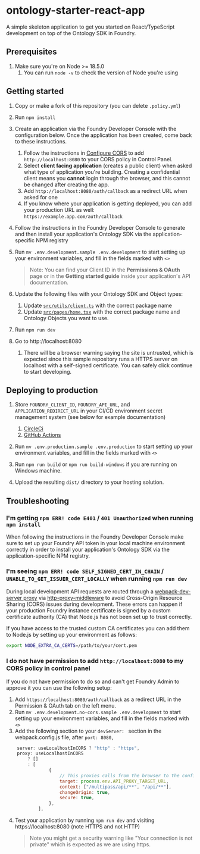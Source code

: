 # ontology-starter-react-app

A simple skeleton application to get you started on React/TypeScript development on top of the Ontology SDK in Foundry.

## Prerequisites

1. Make sure you're on Node >= 18.5.0
    1. You can run `node -v` to check the version of Node you're using

## Getting started

1. Copy or make a fork of this repository (you can delete `.policy.yml`)
1. Run `npm install`
1. Create an application via the Foundry Developer Console with the configuration below. Once the application has been created, come back to these instructions.
    1. Follow the instructions in [Configure CORS](https://www.palantir.com/docs/foundry/administration/configure-cors/index.html) to add `http://localhost:8080` to your CORS policy in Control Panel.
    2. Select **client facing application** (creates a public client) when asked what type of application you're building. Creating a confidential client means you **cannot** login through the browser, and this cannot be changed after creating the app.
    3. Add `http://localhost:8080/auth/callback` as a redirect URL when asked for one
    4. If you know where your application is getting deployed, you can add your production URL as well: `https://example.app.com/auth/callback`
1. Follow the instructions in the Foundry Developer Console to generate and then install your application's Ontology SDK via the application-specific NPM registry
1. Run `mv .env.development.sample .env.development` to start setting up your environment variables, and fill in the fields marked with `<>`

    > Note: You can find your Client ID in the **Permissions & OAuth** page or in the **Getting started guide** inside your application's API documentation.

1. Update the following files with your Ontology SDK and Object types:
    1. Update [`src/utils/client.ts`](./src/utils/client.ts) with the correct package name
    1. Update [`src/pages/home.tsx`](./src/pages/home.tsx) with the correct package name and Ontology Objects you want to use.
1. Run `npm run dev`
1. Go to http://localhost:8080
    1. There will be a browser warning saying the site is untrusted, which is expected since this sample repository runs a HTTPS server on localhost with a self-signed certificate. You can safely click continue to start developing.

## Deploying to production

1. Store `FOUNDRY_CLIENT_ID`, `FOUNDRY_API_URL`, and `APPLICATION_REDIRECT_URL` in your CI/CD environment secret management system (see below for example documentation)
    1. [CircleCi](https://circleci.com/docs/env-vars/#private-keys-and-secrets)
    1. [GitHub Actions](https://docs.github.com/en/actions/security-guides/encrypted-secrets#creating-encrypted-secrets-for-a-repository)
1. Run `mv .env.production.sample .env.production` to start setting up your environment variables, and fill in the fields marked with `<>`

1. Run `npm run build` or `npm run build-windows` if you are running on Windows machine.
1. Upload the resulting `dist/` directory to your hosting solution.

## Troubleshooting

### I'm getting `npm ERR! code E401` / `401 Unauthorized` when running `npm install`

When following the instructions in the Foundry Developer Console make sure to set up your Foundry API token in your local machine environment correctly in order to install your application's Ontology SDK via the application-specific NPM registry.

### I'm seeing `npm ERR! code SELF_SIGNED_CERT_IN_CHAIN` / `UNABLE_TO_GET_ISSUER_CERT_LOCALLY` when running `npm run dev`

During local development API requests are routed through a [webpack-dev-server proxy](https://webpack.js.org/configuration/dev-server/#devserverproxy) via [http-proxy-middleware](https://github.com/chimurai/http-proxy-middleware) to avoid Cross-Origin Resource Sharing (CORS) issues during development. These errors can happen if your production Foundry instance certificate is signed by a custom certificate authority (CA) that Node.js has not been set up to trust correctly.

If you have access to the trusted custom CA certificates you can add them to Node.js by setting up your environment as follows:

```bash
export NODE_EXTRA_CA_CERTS=/path/to/your/cert.pem
```

### I do not have permission to add `http://localhost:8080` to my CORS policy in control panel

If you do not have permission to do so and can't get Foundry Admin to approve it you can use the following setup:

1. Add `https://localhost:8080/auth/callback` as a redirect URL in the Permission & OAuth tab on the left menu.
1. Run `mv .env.development.no-cors.sample .env.development` to start setting up your environment variables, and fill in the fields marked with `<>`
1. Add the following section to your `devServer: ` section in the webpack.config.js file, after `port: 8080,`

```javaScript
    server: useLocalhostInCORS ? "http" : "https",
    proxy: useLocalhostInCORS
        ? []
        : [
                {
                    // This proxies calls from the browser to the configured Foundry instance
                    target: process.env.API_PROXY_TARGET_URL,
                    context: ["/multipass/api/**", "/api/**"],
                    changeOrigin: true,
                    secure: true,
                },
            ],
```

4. Test your application by running `npm run dev` and visiting https://localhost:8080 (note HTTPS and not HTTP)
    > Note you might get a security warning like "Your connection is not private" which is expected as we are using https.
